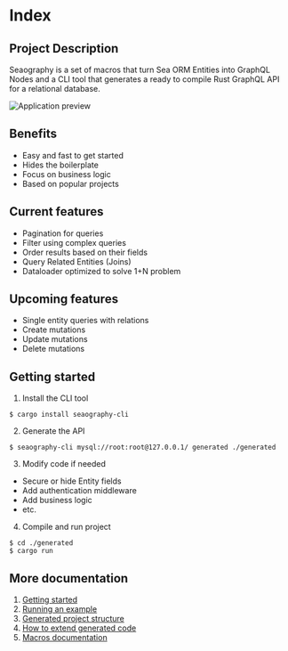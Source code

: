 # Index

## Project Description

Seaography is a set of macros that turn Sea ORM Entities into GraphQL Nodes and a CLI tool
that generates a ready to compile Rust GraphQL API for a relational database.

<img src="img/playground_example_database.png" alt="Application preview" />

## Benefits

* Easy and fast to get started
* Hides the boilerplate
* Focus on business logic
* Based on popular projects

## Current features

* Pagination for queries
* Filter using complex queries
* Order results based on their fields
* Query Related Entities (Joins)
* Dataloader optimized to solve 1+N problem

## Upcoming features
* Single entity queries with relations
* Create mutations
* Update mutations
* Delete mutations

## Getting started

1. Install the CLI tool
  ```shell
  $ cargo install seaography-cli
  ```

2. Generate the API
  ```shell
  $ seaography-cli mysql://root:root@127.0.0.1/ generated ./generated
  ```

3. Modify code if needed
  * Secure or hide Entity fields
  * Add authentication middleware
  * Add business logic
  * etc.

4. Compile and run project
  ```shell
  $ cd ./generated
  $ cargo run
  ```

## More documentation

1. [Getting started](/docs/getting-started)
2. [Running an example](/docs/running-example)
3. [Generated project structure](/docs/generated-project-structure)
4. [How to extend generated code](/docs/extending-code)
5. [Macros documentation](/docs/macros-documentation)